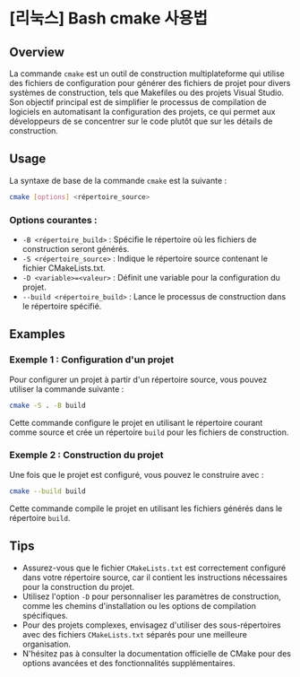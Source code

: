 # [리눅스] Bash cmake 사용법

## Overview
La commande `cmake` est un outil de construction multiplateforme qui utilise des fichiers de configuration pour générer des fichiers de projet pour divers systèmes de construction, tels que Makefiles ou des projets Visual Studio. Son objectif principal est de simplifier le processus de compilation de logiciels en automatisant la configuration des projets, ce qui permet aux développeurs de se concentrer sur le code plutôt que sur les détails de construction.

## Usage
La syntaxe de base de la commande `cmake` est la suivante :

```bash
cmake [options] <répertoire_source>
```

### Options courantes :
- `-B <répertoire_build>` : Spécifie le répertoire où les fichiers de construction seront générés.
- `-S <répertoire_source>` : Indique le répertoire source contenant le fichier CMakeLists.txt.
- `-D <variable>=<valeur>` : Définit une variable pour la configuration du projet.
- `--build <répertoire_build>` : Lance le processus de construction dans le répertoire spécifié.

## Examples
### Exemple 1 : Configuration d'un projet
Pour configurer un projet à partir d'un répertoire source, vous pouvez utiliser la commande suivante :

```bash
cmake -S . -B build
```
Cette commande configure le projet en utilisant le répertoire courant comme source et crée un répertoire `build` pour les fichiers de construction.

### Exemple 2 : Construction du projet
Une fois que le projet est configuré, vous pouvez le construire avec :

```bash
cmake --build build
```
Cette commande compile le projet en utilisant les fichiers générés dans le répertoire `build`.

## Tips
- Assurez-vous que le fichier `CMakeLists.txt` est correctement configuré dans votre répertoire source, car il contient les instructions nécessaires pour la construction du projet.
- Utilisez l'option `-D` pour personnaliser les paramètres de construction, comme les chemins d'installation ou les options de compilation spécifiques.
- Pour des projets complexes, envisagez d'utiliser des sous-répertoires avec des fichiers `CMakeLists.txt` séparés pour une meilleure organisation.
- N'hésitez pas à consulter la documentation officielle de CMake pour des options avancées et des fonctionnalités supplémentaires.